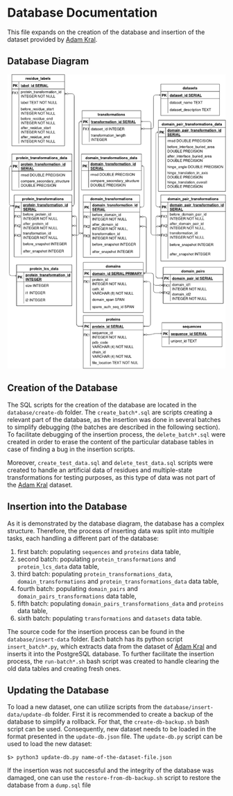 # Database Documentation
This file expands on the creation of the database and insertion of the dataset provided by [Adam Kral](https://github.com/adam-kral/apo-holo-protein-structure-stats).

## Database Diagram
![Database Schema](https://github.com/skrhakv/ProteInspector/blob/master/documentation/media/database-schema.png)

## Creation of the Database
The SQL scripts for the creation of the database are located in the `database/create-db` folder. The `create_batch*.sql` are scripts creating a relevant part of the database, as the insertion was done in several batches to simplify debugging (the batches are described in the following section). To facilitate debugging of the insertion process, the `delete_batch*.sql` were created in order to erase the content of the particular database tables in case of finding a bug in the insertion scripts.

Moreover, `create_test_data.sql` and `delete_test_data.sql` scripts were created to handle an artificial data of residues and multiple-state transformations for testing purposes, as this type of data was not part of the [Adam Kral](https://github.com/adam-kral/apo-holo-protein-structure-stats) dataset.

## Insertion into the Database
As it is demonstrated by the database diagram, the database has a complex structure. Therefore, the process of inserting data was split into multiple tasks, each handling a different part of the database:
1. first batch: populating `sequences` and `proteins` data table,
2. second batch: populating `protein_transformations` and `protein_lcs_data` data table,
3. third batch: populating `protein_transformations_data`, `domain_transformations` and `protein_transformations_data` data table,
4. fourth batch: populating `domain_pairs` and `domain_pairs_transformations` data table,
5. fifth batch: populating `domain_pairs_transformations_data` and `proteins` data table,
6. sixth batch: populating `transformations` and `datasets` data table.

The source code for the insertion process can be found in the `database/insert-data` folder. Each batch has its python script `insert_batch*.py`, which extracts data from the dataset of [Adam Kral](https://github.com/adam-kral/apo-holo-protein-structure-stats) and inserts it into the PostgreSQL database. To further facilitate the insertion process, the `run-batch*.sh` bash script was created to handle clearing the old data tables and creating fresh ones.

## Updating the Database
To load a new dataset, one can utilize scripts from the `database/insert-data/update-db` folder. First it is recommended to create a backup of the database to simplify a rollback. For that, the `create-db-backup.sh` bash script can be used. Consequently, new dataset needs to be loaded in the format presented in the `update-db.json` file. The `update-db.py` script can be used to load the new dataset:
```
$> python3 update-db.py name-of-the-dataset-file.json
```

If the insertion was not successful and the integrity of the database was damaged, one can use the `restore-from-db-backup.sh` script to restore the database from a `dump.sql` file
